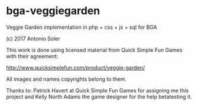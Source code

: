 # bga-veggiegarden
Veggie Garden implementation in php + css + js + sql for BGA

(c) 2017 Antonio Soler

This work is done using licensed material from Quick Simple Fun Games with their agreement:

http://www.quicksimplefun.com/product/veggie-garden/

All images and names copyrights belong to them.

Thanks to: Patrick Havert at Quick Simple Fun Games for assigning me this project and Kelly North Adams the game designer for the help betatesting it.
